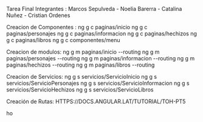 Tarea Final
Integrantes : Marcos Sepulveda - Noelia Barerra - Catalina Nuñez - Cristian Ordenes

Creacion de Componentes :
ng g c paginas/inicio
ng g c paginas/personajes
ng g c paginas/informacion
ng g c paginas/hechizos
ng g c paginas/libros
ng g c componentes/menu

Creacion de modulos: 
ng g m paginas/inicio --routing
ng g m paginas/personajes --routing
ng g m paginas/informacion --routing
ng g m paginas/hechizos --routing
ng g m paginas/libros --routing

Creacion de Servicios:
ng g s servicios/ServicioInicio
ng g s servicios/ServicioPersonajes
ng g s servicios/ServicioInformacion
ng g s servicios/ServicioHechizos
ng g s servicios/ServicioLibros

Creación de Rutas:
HTTPS://DOCS.ANGULAR.LAT/TUTORIAL/TOH-PT5



ho